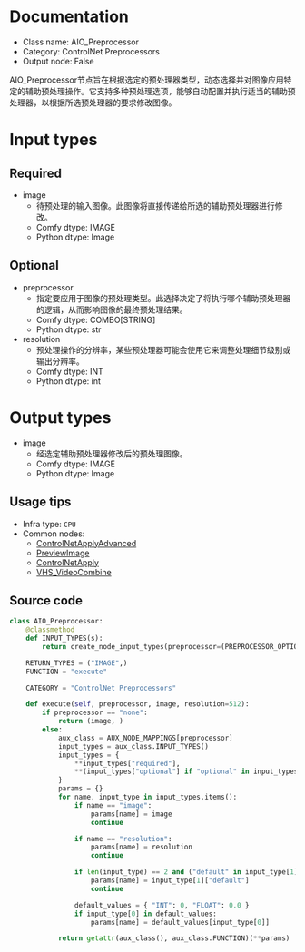 
# Documentation
- Class name: AIO_Preprocessor
- Category: ControlNet Preprocessors
- Output node: False

AIO_Preprocessor节点旨在根据选定的预处理器类型，动态选择并对图像应用特定的辅助预处理操作。它支持多种预处理选项，能够自动配置并执行适当的辅助预处理器，以根据所选预处理器的要求修改图像。

# Input types
## Required
- image
    - 待预处理的输入图像。此图像将直接传递给所选的辅助预处理器进行修改。
    - Comfy dtype: IMAGE
    - Python dtype: Image

## Optional
- preprocessor
    - 指定要应用于图像的预处理类型。此选择决定了将执行哪个辅助预处理器的逻辑，从而影响图像的最终预处理结果。
    - Comfy dtype: COMBO[STRING]
    - Python dtype: str
- resolution
    - 预处理操作的分辨率，某些预处理器可能会使用它来调整处理细节级别或输出分辨率。
    - Comfy dtype: INT
    - Python dtype: int

# Output types
- image
    - 经选定辅助预处理器修改后的预处理图像。
    - Comfy dtype: IMAGE
    - Python dtype: Image


## Usage tips
- Infra type: `CPU`
- Common nodes:
    - [ControlNetApplyAdvanced](../../Comfy/Nodes/ControlNetApplyAdvanced.md)
    - [PreviewImage](../../Comfy/Nodes/PreviewImage.md)
    - [ControlNetApply](../../Comfy/Nodes/ControlNetApply.md)
    - [VHS_VideoCombine](../../ComfyUI-VideoHelperSuite/Nodes/VHS_VideoCombine.md)



## Source code
```python
class AIO_Preprocessor:
    @classmethod
    def INPUT_TYPES(s):
        return create_node_input_types(preprocessor=(PREPROCESSOR_OPTIONS, {"default": "none"}))

    RETURN_TYPES = ("IMAGE",)
    FUNCTION = "execute"

    CATEGORY = "ControlNet Preprocessors"

    def execute(self, preprocessor, image, resolution=512):
        if preprocessor == "none":
            return (image, )
        else:
            aux_class = AUX_NODE_MAPPINGS[preprocessor]
            input_types = aux_class.INPUT_TYPES()
            input_types = {
                **input_types["required"],
                **(input_types["optional"] if "optional" in input_types else {})
            }
            params = {}
            for name, input_type in input_types.items():
                if name == "image":
                    params[name] = image
                    continue

                if name == "resolution":
                    params[name] = resolution
                    continue

                if len(input_type) == 2 and ("default" in input_type[1]):
                    params[name] = input_type[1]["default"]
                    continue

                default_values = { "INT": 0, "FLOAT": 0.0 }
                if input_type[0] in default_values:
                    params[name] = default_values[input_type[0]]

            return getattr(aux_class(), aux_class.FUNCTION)(**params)

```
